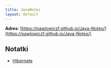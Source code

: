 ```yaml
---
title: JavaNotes
layout: default
---
```


**Adres**: [https://pawlowiczf.github.io/Java-Notes/](https://pawlowiczf.github.io/Java-Notes/)  

## Notatki

- [Hibernate](hibernate.md)